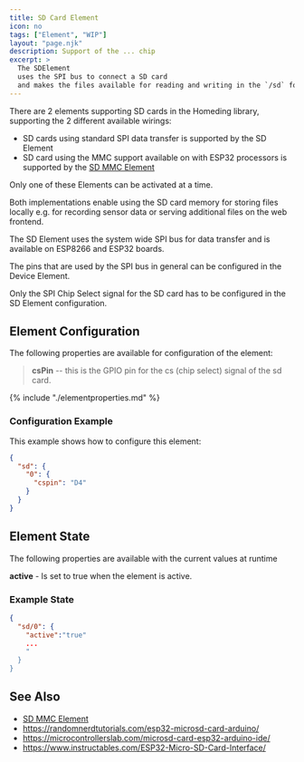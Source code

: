 ```yaml
---
title: SD Card Element
icon: no
tags: ["Element", "WIP"]
layout: "page.njk"
description: Support of the ... chip 
excerpt: >
  The SDElement 
  uses the SPI bus to connect a SD card
  and makes the files available for reading and writing in the `/sd` folder.
---
```


There are 2 elements supporting SD cards in the Homeding library, supporting the 2 different available wirings:

* SD cards using standard SPI data transfer is supported by the SD Element
* SD card using the MMC support available on with ESP32 processors is supported by the [SD MMC Element]

Only one of these Elements can be activated at a time.

Both implementations enable using the SD card memory for storing files locally
e.g. for recording sensor data or serving additional files on the web frontend.

The SD Element uses the system wide SPI bus for data transfer and is available on ESP8266 and ESP32 boards.

The pins that are used by the SPI bus in general can be configured in the Device Element.

Only the SPI Chip Select signal for the SD card has to be configured in the SD Element configuration.


## Element Configuration

The following properties are available for configuration of the element:


> **csPin** -- this is the GPIO pin for the cs (chip select) signal of the sd card.
>

{% include "./elementproperties.md" %}


### Configuration Example

This example shows how to configure this element:

``` json
{ 
  "sd": {
    "0": {
      "cspin": "D4"
    }
  }
}
```


## Element State

The following properties are available with the current values at runtime

**active** - Is set to true when the element is active.


### Example State

``` json
{
  "sd/0": {
    "active":"true"
    ...
    "
  }
}
```


## See Also


* [SD MMC Element]
* <https://randomnerdtutorials.com/esp32-microsd-card-arduino/>
* <https://microcontrollerslab.com/microsd-card-esp32-arduino-ide/>
* <https://www.instructables.com/ESP32-Micro-SD-Card-Interface/>


[SD MMC Element]:/elements/sdmmc.md
